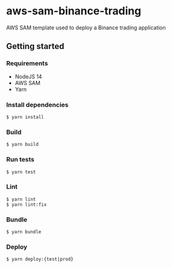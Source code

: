 # aws-sam-binance-trading

AWS SAM template used to deploy a Binance trading application

## Getting started

### Requirements

* NodeJS 14
* AWS SAM
* Yarn

### Install dependencies

```shell
$ yarn install
```

### Build

```shell
$ yarn build
```

### Run tests

```shell
$ yarn test
```

### Lint

```shell
$ yarn lint
$ yarn lint:fix
```

### Bundle

```shell
$ yarn bundle
```

### Deploy

```shell
$ yarn deploy:{test|prod}
```
